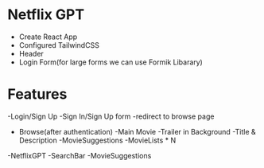 # Netflix GPT

- Create React App
- Configured TailwindCSS
- Header
- Login Form(for large forms we can use Formik Libarary)

# Features

-Login/Sign Up
    -Sign In/Sign Up form
    -redirect to browse page

- Browse(after authentication)
    -Main Movie
        -Trailer in Background
        -Title & Description
        -MovieSuggestions
            -MovieLists * N

-NetflixGPT
    -SearchBar
    -MovieSuggestions
            